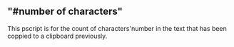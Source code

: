 ﻿"#number of characters" 
--------------------

This pscript is for the count of characters'number in the text that has been coppied to a clipboard previously.
